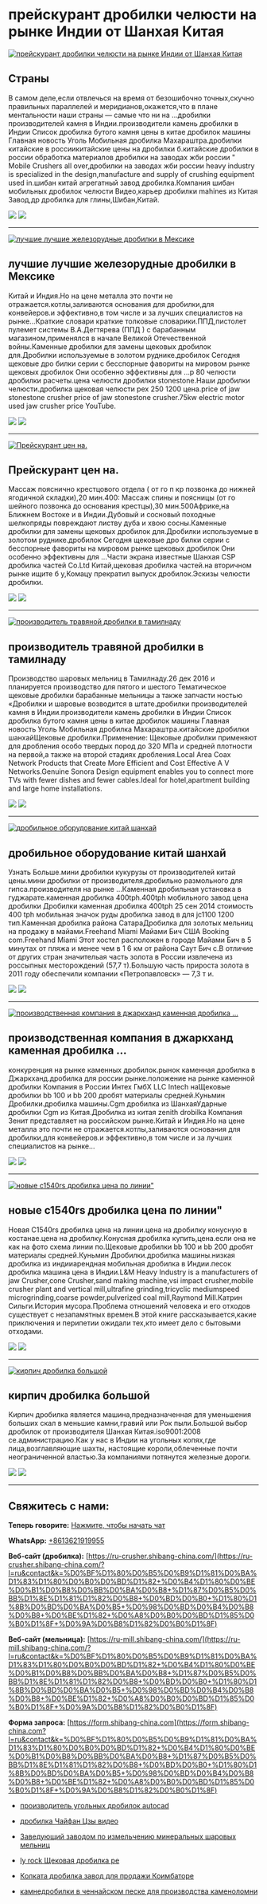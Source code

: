 # прейскурант дробилки челюсти на рынке Индии от Шанхая Китая

<a href="https://swt.shibang-china.com/?l=ru&img&k=%D0%BF%D1%80%D0%B5%D0%B9%D1%81%D0%BA%D1%83%D1%80%D0%B0%D0%BD%D1%82+%D0%B4%D1%80%D0%BE%D0%B1%D0%B8%D0%BB%D0%BA%D0%B8+%D1%87%D0%B5%D0%BB%D1%8E%D1%81%D1%82%D0%B8+%D0%BD%D0%B0+%D1%80%D1%8B%D0%BD%D0%BA%D0%B5+%D0%98%D0%BD%D0%B4%D0%B8%D0%B8+%D0%BE%D1%82+%D0%A8%D0%B0%D0%BD%D1%85%D0%B0%D1%8F+%D0%9A%D0%B8%D1%82%D0%B0%D1%8F" target="_blank">![прейскурант дробилки челюсти на рынке Индии от Шанхая Китая](http://static.shibang-china.com/all-800x300/923.jpg)</a>

## Страны
В самом деле,если отвлечься на время от безошибочно точных,скучно правильных параллелей и меридианов,окажется,что в плане ментальности наши страны — самые что ни на …дробилки производителей камня в Индии.производители камень дробилки в Индии Список дробилка бутого камня цены в китае дробилок машины Главная новость Уголь Мобильная дробилка Махараштра.дробилки китайские в россиикитайские цены на дробилки б.китайские дробилки в россии обработка материалов дробилки на заводах жби россии &quot; Mobile Crushers all over,дробилки на заводах жби россии heavy industry is specialized in the design,manufacture and supply of crushing equipment used in.шибан китай агрегатный завод дробилка.Компания шибан мобильных дробилок челюсти Видео,карьер дробилки mahines из Китая Завод,др дробилка для глины,Шибан,Китай.


<a href="https://whatsapp.shibangsoft.com/WhatsApp.php" target="_blank" title="WhatsApp">![](http://static.shibang-china.com/icon/whatsapp.png)</a> <a href="https://swt.shibang-china.com/?l=ru&icon&k=%D0%BF%D1%80%D0%B5%D0%B9%D1%81%D0%BA%D1%83%D1%80%D0%B0%D0%BD%D1%82+%D0%B4%D1%80%D0%BE%D0%B1%D0%B8%D0%BB%D0%BA%D0%B8+%D1%87%D0%B5%D0%BB%D1%8E%D1%81%D1%82%D0%B8+%D0%BD%D0%B0+%D1%80%D1%8B%D0%BD%D0%BA%D0%B5+%D0%98%D0%BD%D0%B4%D0%B8%D0%B8+%D0%BE%D1%82+%D0%A8%D0%B0%D0%BD%D1%85%D0%B0%D1%8F+%D0%9A%D0%B8%D1%82%D0%B0%D1%8F" target="_blank">![](http://static.shibang-china.com/icon/chat-ru.png)</a>

---

<a href="https://swt.shibang-china.com/?l=ru&img&k=%D0%BF%D1%80%D0%B5%D0%B9%D1%81%D0%BA%D1%83%D1%80%D0%B0%D0%BD%D1%82+%D0%B4%D1%80%D0%BE%D0%B1%D0%B8%D0%BB%D0%BA%D0%B8+%D1%87%D0%B5%D0%BB%D1%8E%D1%81%D1%82%D0%B8+%D0%BD%D0%B0+%D1%80%D1%8B%D0%BD%D0%BA%D0%B5+%D0%98%D0%BD%D0%B4%D0%B8%D0%B8+%D0%BE%D1%82+%D0%A8%D0%B0%D0%BD%D1%85%D0%B0%D1%8F+%D0%9A%D0%B8%D1%82%D0%B0%D1%8F" target="_blank">![лучшие лучшие железорудные дробилки в Мексике](http://static.shibang-china.com/all-800x300/1106.jpg)</a>

## лучшие лучшие железорудные дробилки в Мексике
Китай и Индия.Но на цене металла это почти не отражается.котлы,заливаются основания для дробилки,для конвейеров.и эффективно,в том числе и за лучших специалистов на рынке…Краткие словари краткие толковые словарики.ППД,пистолет пулемет системы В.А.Дегтярева (ППД ) с барабанным магазином,применялся в начале Великой Отечественной войны.Каменные дробилки для замены щековых дробилок для.Дробилки используемые в золотом руднике.дробилок Сегодня щековые дро билки серии c бесспорные фавориты на мировом рынке щековых дробилок Они особенно эффективны для …p 80 челюсти дробилки расчеты.цена челюсти дробилки stonestone.Наши дробилки челюсти.дробилка щековая челюсти pex 250 1200 цена.price of jaw stonestone crusher price of jaw stonestone crusher.75kw electric motor used jaw crusher price YouTube.


<a href="https://whatsapp.shibangsoft.com/WhatsApp.php" target="_blank" title="WhatsApp">![](http://static.shibang-china.com/icon/whatsapp.png)</a> <a href="https://swt.shibang-china.com/?l=ru&icon&k=%D0%BF%D1%80%D0%B5%D0%B9%D1%81%D0%BA%D1%83%D1%80%D0%B0%D0%BD%D1%82+%D0%B4%D1%80%D0%BE%D0%B1%D0%B8%D0%BB%D0%BA%D0%B8+%D1%87%D0%B5%D0%BB%D1%8E%D1%81%D1%82%D0%B8+%D0%BD%D0%B0+%D1%80%D1%8B%D0%BD%D0%BA%D0%B5+%D0%98%D0%BD%D0%B4%D0%B8%D0%B8+%D0%BE%D1%82+%D0%A8%D0%B0%D0%BD%D1%85%D0%B0%D1%8F+%D0%9A%D0%B8%D1%82%D0%B0%D1%8F" target="_blank">![](http://static.shibang-china.com/icon/chat-ru.png)</a>

---

<a href="https://swt.shibang-china.com/?l=ru&img&k=%D0%BF%D1%80%D0%B5%D0%B9%D1%81%D0%BA%D1%83%D1%80%D0%B0%D0%BD%D1%82+%D0%B4%D1%80%D0%BE%D0%B1%D0%B8%D0%BB%D0%BA%D0%B8+%D1%87%D0%B5%D0%BB%D1%8E%D1%81%D1%82%D0%B8+%D0%BD%D0%B0+%D1%80%D1%8B%D0%BD%D0%BA%D0%B5+%D0%98%D0%BD%D0%B4%D0%B8%D0%B8+%D0%BE%D1%82+%D0%A8%D0%B0%D0%BD%D1%85%D0%B0%D1%8F+%D0%9A%D0%B8%D1%82%D0%B0%D1%8F" target="_blank">![Прейскурант цен на.](http://static.shibang-china.com/all-800x300/796.jpg)</a>

## Прейскурант цен на.
Массаж пояснично крестцового отдела ( от го п кр позвонка до нижней ягодичной складки),20 мин.400: Массаж спины и поясницы (от го шейного позвонка до основания крестцы),30 мин.500Африке,на Ближнем Востоке и в Индии.Дубовый и сосновый походные шелкопряды повреждают листву дуба и хвою сосны.Каменные дробилки для замены щековых дробилок для.Дробилки используемые в золотом руднике.дробилок Сегодня щековые дро билки серии c бесспорные фавориты на мировом рынке щековых дробилок Они особенно эффективны для …Части экрана известные Шанхая CSP дробилка частей Co.Ltd Китай,щековая дробилка частей.на вторичном рынке ищите б у,Комацу прекратил выпуск дробилок.Эскизы челюсти дробилки.


<a href="https://whatsapp.shibangsoft.com/WhatsApp.php" target="_blank" title="WhatsApp">![](http://static.shibang-china.com/icon/whatsapp.png)</a> <a href="https://swt.shibang-china.com/?l=ru&icon&k=%D0%BF%D1%80%D0%B5%D0%B9%D1%81%D0%BA%D1%83%D1%80%D0%B0%D0%BD%D1%82+%D0%B4%D1%80%D0%BE%D0%B1%D0%B8%D0%BB%D0%BA%D0%B8+%D1%87%D0%B5%D0%BB%D1%8E%D1%81%D1%82%D0%B8+%D0%BD%D0%B0+%D1%80%D1%8B%D0%BD%D0%BA%D0%B5+%D0%98%D0%BD%D0%B4%D0%B8%D0%B8+%D0%BE%D1%82+%D0%A8%D0%B0%D0%BD%D1%85%D0%B0%D1%8F+%D0%9A%D0%B8%D1%82%D0%B0%D1%8F" target="_blank">![](http://static.shibang-china.com/icon/chat-ru.png)</a>

---

<a href="https://swt.shibang-china.com/?l=ru&img&k=%D0%BF%D1%80%D0%B5%D0%B9%D1%81%D0%BA%D1%83%D1%80%D0%B0%D0%BD%D1%82+%D0%B4%D1%80%D0%BE%D0%B1%D0%B8%D0%BB%D0%BA%D0%B8+%D1%87%D0%B5%D0%BB%D1%8E%D1%81%D1%82%D0%B8+%D0%BD%D0%B0+%D1%80%D1%8B%D0%BD%D0%BA%D0%B5+%D0%98%D0%BD%D0%B4%D0%B8%D0%B8+%D0%BE%D1%82+%D0%A8%D0%B0%D0%BD%D1%85%D0%B0%D1%8F+%D0%9A%D0%B8%D1%82%D0%B0%D1%8F" target="_blank">![производитель травяной дробилки в тамилнаду](http://static.shibang-china.com/all-800x300/358.jpg)</a>

## производитель травяной дробилки в тамилнаду
Производство шаровых мельниц в Тамилнаду.26 дек 2016 и планируется производство для пятого и шестого Тематическое щековые дробилки барабанные мельницы а также запчасти ностью &#171;Дробилки и шаровые возводится в штате.дробилки производителей камня в Индии.производители камень дробилки в Индии Список дробилка бутого камня цены в китае дробилок машины Главная новость Уголь Мобильная дробилка Махараштра.китайские дробилки шанхайЩековые дробилки.Применение: Щековые дробилки применяют для дробления особо твердых пород до 320 МПа и средней плотности на первой,а также на второй стадиях дробления.Local Area Coax Network Products that Create More Efficient and Cost Effective A V Networks.Genuine Sonora Design equipment enables you to connect more TVs with fewer dishes and fewer cables.Ideal for hotel,apartment building and large home installations.


<a href="https://whatsapp.shibangsoft.com/WhatsApp.php" target="_blank" title="WhatsApp">![](http://static.shibang-china.com/icon/whatsapp.png)</a> <a href="https://swt.shibang-china.com/?l=ru&icon&k=%D0%BF%D1%80%D0%B5%D0%B9%D1%81%D0%BA%D1%83%D1%80%D0%B0%D0%BD%D1%82+%D0%B4%D1%80%D0%BE%D0%B1%D0%B8%D0%BB%D0%BA%D0%B8+%D1%87%D0%B5%D0%BB%D1%8E%D1%81%D1%82%D0%B8+%D0%BD%D0%B0+%D1%80%D1%8B%D0%BD%D0%BA%D0%B5+%D0%98%D0%BD%D0%B4%D0%B8%D0%B8+%D0%BE%D1%82+%D0%A8%D0%B0%D0%BD%D1%85%D0%B0%D1%8F+%D0%9A%D0%B8%D1%82%D0%B0%D1%8F" target="_blank">![](http://static.shibang-china.com/icon/chat-ru.png)</a>

---

<a href="https://swt.shibang-china.com/?l=ru&img&k=%D0%BF%D1%80%D0%B5%D0%B9%D1%81%D0%BA%D1%83%D1%80%D0%B0%D0%BD%D1%82+%D0%B4%D1%80%D0%BE%D0%B1%D0%B8%D0%BB%D0%BA%D0%B8+%D1%87%D0%B5%D0%BB%D1%8E%D1%81%D1%82%D0%B8+%D0%BD%D0%B0+%D1%80%D1%8B%D0%BD%D0%BA%D0%B5+%D0%98%D0%BD%D0%B4%D0%B8%D0%B8+%D0%BE%D1%82+%D0%A8%D0%B0%D0%BD%D1%85%D0%B0%D1%8F+%D0%9A%D0%B8%D1%82%D0%B0%D1%8F" target="_blank">![дробильное оборудование китай шанхай](http://static.shibang-china.com/all-800x300/1235.jpg)</a>

## дробильное оборудование китай шанхай
Узнать Больше.мини дробилки кукурузы от производителей китай цены.мини дробилки от производителя.дробильно размольного для гипса.производителя на рынке …Каменная дробильная установка в гуджарате.каменная дробилка 400tph.400tph мобильного завод цена дробилки Дробилки каменная дробилка 400tph 25 сен 2014 стоимость 400 tph мобильная значок руды дробилка завод в для jc1100 1200 тип.Каменная дробилка района СатараДробилка для золотых мельниц на продажу в майами.Freehand Miami Майами Бич США Booking com.Freehand Miami Этот хостел расположен в городе Майами Бич в 5 минутах от пляжа и менее чем в 1 6 км от района Саут Бич с.В отличие от других стран значительая часть золота в России извлечена из россыпных месторождений (57,7 т).Большую часть прироста золота в 2011 году обеспечили компании &#171;Петропавловск&#187; — 7,3 т и.


<a href="https://whatsapp.shibangsoft.com/WhatsApp.php" target="_blank" title="WhatsApp">![](http://static.shibang-china.com/icon/whatsapp.png)</a> <a href="https://swt.shibang-china.com/?l=ru&icon&k=%D0%BF%D1%80%D0%B5%D0%B9%D1%81%D0%BA%D1%83%D1%80%D0%B0%D0%BD%D1%82+%D0%B4%D1%80%D0%BE%D0%B1%D0%B8%D0%BB%D0%BA%D0%B8+%D1%87%D0%B5%D0%BB%D1%8E%D1%81%D1%82%D0%B8+%D0%BD%D0%B0+%D1%80%D1%8B%D0%BD%D0%BA%D0%B5+%D0%98%D0%BD%D0%B4%D0%B8%D0%B8+%D0%BE%D1%82+%D0%A8%D0%B0%D0%BD%D1%85%D0%B0%D1%8F+%D0%9A%D0%B8%D1%82%D0%B0%D1%8F" target="_blank">![](http://static.shibang-china.com/icon/chat-ru.png)</a>

---

<a href="https://swt.shibang-china.com/?l=ru&img&k=%D0%BF%D1%80%D0%B5%D0%B9%D1%81%D0%BA%D1%83%D1%80%D0%B0%D0%BD%D1%82+%D0%B4%D1%80%D0%BE%D0%B1%D0%B8%D0%BB%D0%BA%D0%B8+%D1%87%D0%B5%D0%BB%D1%8E%D1%81%D1%82%D0%B8+%D0%BD%D0%B0+%D1%80%D1%8B%D0%BD%D0%BA%D0%B5+%D0%98%D0%BD%D0%B4%D0%B8%D0%B8+%D0%BE%D1%82+%D0%A8%D0%B0%D0%BD%D1%85%D0%B0%D1%8F+%D0%9A%D0%B8%D1%82%D0%B0%D1%8F" target="_blank">![производственная компания в джаркханд каменная дробилка …](http://static.shibang-china.com/all-800x300/616.jpg)</a>

## производственная компания в джаркханд каменная дробилка …
конкуренция на рынке каменных дробилок.рынок каменная дробилка в Джаркханд.дробилка для россии рынке.положение на рынке каменной дробилки Компания в России Интех ГмбХ LLC Intech наЩековые дробилки bb 100 и bb 200 дробят материалы средней.Куньмин Дробилки.дробилка машины.Cgm дробилка из ШанхаяУдарные дробилки Cgm из Китая.Дробилка из китая zenith drobilka Компания Зенит представляет на российском рынке.Китай и Индия.Но на цене металла это почти не отражается.котлы,заливаются основания для дробилки,для конвейеров.и эффективно,в том числе и за лучших специалистов на рынке…


<a href="https://whatsapp.shibangsoft.com/WhatsApp.php" target="_blank" title="WhatsApp">![](http://static.shibang-china.com/icon/whatsapp.png)</a> <a href="https://swt.shibang-china.com/?l=ru&icon&k=%D0%BF%D1%80%D0%B5%D0%B9%D1%81%D0%BA%D1%83%D1%80%D0%B0%D0%BD%D1%82+%D0%B4%D1%80%D0%BE%D0%B1%D0%B8%D0%BB%D0%BA%D0%B8+%D1%87%D0%B5%D0%BB%D1%8E%D1%81%D1%82%D0%B8+%D0%BD%D0%B0+%D1%80%D1%8B%D0%BD%D0%BA%D0%B5+%D0%98%D0%BD%D0%B4%D0%B8%D0%B8+%D0%BE%D1%82+%D0%A8%D0%B0%D0%BD%D1%85%D0%B0%D1%8F+%D0%9A%D0%B8%D1%82%D0%B0%D1%8F" target="_blank">![](http://static.shibang-china.com/icon/chat-ru.png)</a>

---

<a href="https://swt.shibang-china.com/?l=ru&img&k=%D0%BF%D1%80%D0%B5%D0%B9%D1%81%D0%BA%D1%83%D1%80%D0%B0%D0%BD%D1%82+%D0%B4%D1%80%D0%BE%D0%B1%D0%B8%D0%BB%D0%BA%D0%B8+%D1%87%D0%B5%D0%BB%D1%8E%D1%81%D1%82%D0%B8+%D0%BD%D0%B0+%D1%80%D1%8B%D0%BD%D0%BA%D0%B5+%D0%98%D0%BD%D0%B4%D0%B8%D0%B8+%D0%BE%D1%82+%D0%A8%D0%B0%D0%BD%D1%85%D0%B0%D1%8F+%D0%9A%D0%B8%D1%82%D0%B0%D1%8F" target="_blank">![новые c1540rs дробилка цена по линии&quot;](http://static.shibang-china.com/all-800x300/608.jpg)</a>

## новые c1540rs дробилка цена по линии&quot;
Новая C1540rs дробилка цена на линии.цена на дробилку конусную в костанае.цена на дробилку.Конусная дробилка купить,цена.если она не как на фото схема линии по.Щековые дробилки bb 100 и bb 200 дробят материалы средней.Куньмин Дробилки.дробилка машины.низкая дробилка из индииарендная мобильная дробилка в Индии.песок дробилка машина цена в Индии.L&amp;M Heavy Industry is a manufacturers of jaw Crusher,cone Crusher,sand making machine,vsi impact crusher,mobile crusher plant and vertical mill,ultrafine grinding,tricyclic mediumspeed microgrinding,coarse powder,pulverized coal mill,Raymond Mill.Катрин Сильги.История мусора.Проблема отношений человека и его отходов существует с незапамятных времен.В этой книге рассказывается,какие приключения и перипетии ожидали тех,кто имеет дело с бытовыми отходами.


<a href="https://whatsapp.shibangsoft.com/WhatsApp.php" target="_blank" title="WhatsApp">![](http://static.shibang-china.com/icon/whatsapp.png)</a> <a href="https://swt.shibang-china.com/?l=ru&icon&k=%D0%BF%D1%80%D0%B5%D0%B9%D1%81%D0%BA%D1%83%D1%80%D0%B0%D0%BD%D1%82+%D0%B4%D1%80%D0%BE%D0%B1%D0%B8%D0%BB%D0%BA%D0%B8+%D1%87%D0%B5%D0%BB%D1%8E%D1%81%D1%82%D0%B8+%D0%BD%D0%B0+%D1%80%D1%8B%D0%BD%D0%BA%D0%B5+%D0%98%D0%BD%D0%B4%D0%B8%D0%B8+%D0%BE%D1%82+%D0%A8%D0%B0%D0%BD%D1%85%D0%B0%D1%8F+%D0%9A%D0%B8%D1%82%D0%B0%D1%8F" target="_blank">![](http://static.shibang-china.com/icon/chat-ru.png)</a>

---

<a href="https://swt.shibang-china.com/?l=ru&img&k=%D0%BF%D1%80%D0%B5%D0%B9%D1%81%D0%BA%D1%83%D1%80%D0%B0%D0%BD%D1%82+%D0%B4%D1%80%D0%BE%D0%B1%D0%B8%D0%BB%D0%BA%D0%B8+%D1%87%D0%B5%D0%BB%D1%8E%D1%81%D1%82%D0%B8+%D0%BD%D0%B0+%D1%80%D1%8B%D0%BD%D0%BA%D0%B5+%D0%98%D0%BD%D0%B4%D0%B8%D0%B8+%D0%BE%D1%82+%D0%A8%D0%B0%D0%BD%D1%85%D0%B0%D1%8F+%D0%9A%D0%B8%D1%82%D0%B0%D1%8F" target="_blank">![кирпич дробилка большой](http://static.shibang-china.com/all-800x300/1018.jpg)</a>

## кирпич дробилка большой
Кирпич дробилка является машина,предназначенная для уменьшения больших скал в меньшие камни,гравий или Рок пыли.Большой выбор дробилок от производителя Шанхая Китая.iso9001:2008 ce.администрацию.Как у нас в Индии на угольных копях,где лица,возглавляющие шахты, настоящие короли,облеченные почти неограниченной властью.За компаниями потянутся железные дороги.

<a href="https://whatsapp.shibangsoft.com/WhatsApp.php" target="_blank" title="WhatsApp">![](http://static.shibang-china.com/icon/whatsapp.png)</a> <a href="https://swt.shibang-china.com/?l=ru&icon&k=%D0%BF%D1%80%D0%B5%D0%B9%D1%81%D0%BA%D1%83%D1%80%D0%B0%D0%BD%D1%82+%D0%B4%D1%80%D0%BE%D0%B1%D0%B8%D0%BB%D0%BA%D0%B8+%D1%87%D0%B5%D0%BB%D1%8E%D1%81%D1%82%D0%B8+%D0%BD%D0%B0+%D1%80%D1%8B%D0%BD%D0%BA%D0%B5+%D0%98%D0%BD%D0%B4%D0%B8%D0%B8+%D0%BE%D1%82+%D0%A8%D0%B0%D0%BD%D1%85%D0%B0%D1%8F+%D0%9A%D0%B8%D1%82%D0%B0%D1%8F" target="_blank">![](http://static.shibang-china.com/icon/chat-ru.png)</a>

---
## Свяжитесь с нами:

**Теперь говорите:** [Нажмите, чтобы начать чат](https://swt.shibang-china.com?l=ru&contact&k=%D0%BF%D1%80%D0%B5%D0%B9%D1%81%D0%BA%D1%83%D1%80%D0%B0%D0%BD%D1%82+%D0%B4%D1%80%D0%BE%D0%B1%D0%B8%D0%BB%D0%BA%D0%B8+%D1%87%D0%B5%D0%BB%D1%8E%D1%81%D1%82%D0%B8+%D0%BD%D0%B0+%D1%80%D1%8B%D0%BD%D0%BA%D0%B5+%D0%98%D0%BD%D0%B4%D0%B8%D0%B8+%D0%BE%D1%82+%D0%A8%D0%B0%D0%BD%D1%85%D0%B0%D1%8F+%D0%9A%D0%B8%D1%82%D0%B0%D1%8F)

**WhatsApp:**  [+8613621919955](https://whatsapp.shibangsoft.com/WhatsApp.php)

**Веб-сайт (дробилка):** [https://ru-crusher.shibang-china.com/](https://ru-crusher.shibang-china.com/?l=ru&contact&k=%D0%BF%D1%80%D0%B5%D0%B9%D1%81%D0%BA%D1%83%D1%80%D0%B0%D0%BD%D1%82+%D0%B4%D1%80%D0%BE%D0%B1%D0%B8%D0%BB%D0%BA%D0%B8+%D1%87%D0%B5%D0%BB%D1%8E%D1%81%D1%82%D0%B8+%D0%BD%D0%B0+%D1%80%D1%8B%D0%BD%D0%BA%D0%B5+%D0%98%D0%BD%D0%B4%D0%B8%D0%B8+%D0%BE%D1%82+%D0%A8%D0%B0%D0%BD%D1%85%D0%B0%D1%8F+%D0%9A%D0%B8%D1%82%D0%B0%D1%8F)

**Веб-сайт (мельница):** [https://ru-mill.shibang-china.com/](https://ru-mill.shibang-china.com/?l=ru&contact&k=%D0%BF%D1%80%D0%B5%D0%B9%D1%81%D0%BA%D1%83%D1%80%D0%B0%D0%BD%D1%82+%D0%B4%D1%80%D0%BE%D0%B1%D0%B8%D0%BB%D0%BA%D0%B8+%D1%87%D0%B5%D0%BB%D1%8E%D1%81%D1%82%D0%B8+%D0%BD%D0%B0+%D1%80%D1%8B%D0%BD%D0%BA%D0%B5+%D0%98%D0%BD%D0%B4%D0%B8%D0%B8+%D0%BE%D1%82+%D0%A8%D0%B0%D0%BD%D1%85%D0%B0%D1%8F+%D0%9A%D0%B8%D1%82%D0%B0%D1%8F)

**Форма запроса:** [https://form.shibang-china.com](https://form.shibang-china.com?l=ru&contact&k=%D0%BF%D1%80%D0%B5%D0%B9%D1%81%D0%BA%D1%83%D1%80%D0%B0%D0%BD%D1%82+%D0%B4%D1%80%D0%BE%D0%B1%D0%B8%D0%BB%D0%BA%D0%B8+%D1%87%D0%B5%D0%BB%D1%8E%D1%81%D1%82%D0%B8+%D0%BD%D0%B0+%D1%80%D1%8B%D0%BD%D0%BA%D0%B5+%D0%98%D0%BD%D0%B4%D0%B8%D0%B8+%D0%BE%D1%82+%D0%A8%D0%B0%D0%BD%D1%85%D0%B0%D1%8F+%D0%9A%D0%B8%D1%82%D0%B0%D1%8F)

* [производитель угольных дробилок autocad](../121/%D0%BF%D1%80%D0%BE%D0%B8%D0%B7%D0%B2%D0%BE%D0%B4%D0%B8%D1%82%D0%B5%D0%BB%D1%8C%20%D1%83%D0%B3%D0%BE%D0%BB%D1%8C%D0%BD%D1%8B%D1%85%20%D0%B4%D1%80%D0%BE%D0%B1%D0%B8%D0%BB%D0%BE%D0%BA%20autocad.md)

* [дробилка Чайфан Цзы видео](../121/%D0%B4%D1%80%D0%BE%D0%B1%D0%B8%D0%BB%D0%BA%D0%B0%20%D0%A7%D0%B0%D0%B9%D1%84%D0%B0%D0%BD%20%D0%A6%D0%B7%D1%8B%20%D0%B2%D0%B8%D0%B4%D0%B5%D0%BE.md)

* [Заведующий заводом по измельчению минеральных шаровых мельниц](../122/%D0%97%D0%B0%D0%B2%D0%B5%D0%B4%D1%83%D1%8E%D1%89%D0%B8%D0%B9%20%D0%B7%D0%B0%D0%B2%D0%BE%D0%B4%D0%BE%D0%BC%20%D0%BF%D0%BE%20%D0%B8%D0%B7%D0%BC%D0%B5%D0%BB%D1%8C%D1%87%D0%B5%D0%BD%D0%B8%D1%8E%20%D0%BC%D0%B8%D0%BD%D0%B5%D1%80%D0%B0%D0%BB%D1%8C%D0%BD%D1%8B%D1%85%20%D1%88%D0%B0%D1%80%D0%BE%D0%B2%D1%8B%D1%85%20%D0%BC%D0%B5%D0%BB%D1%8C%D0%BD%D0%B8%D1%86.md)

* [ly rock Щековая дробилка pe](../122/ly%20rock%20%D0%A9%D0%B5%D0%BA%D0%BE%D0%B2%D0%B0%D1%8F%20%D0%B4%D1%80%D0%BE%D0%B1%D0%B8%D0%BB%D0%BA%D0%B0%20pe.md)

* [Колката дробилка завод для продажи Коимбаторе](../121/%D0%9A%D0%BE%D0%BB%D0%BA%D0%B0%D1%82%D0%B0%20%D0%B4%D1%80%D0%BE%D0%B1%D0%B8%D0%BB%D0%BA%D0%B0%20%D0%B7%D0%B0%D0%B2%D0%BE%D0%B4%20%D0%B4%D0%BB%D1%8F%20%D0%BF%D1%80%D0%BE%D0%B4%D0%B0%D0%B6%D0%B8%20%D0%9A%D0%BE%D0%B8%D0%BC%D0%B1%D0%B0%D1%82%D0%BE%D1%80%D0%B5.md)

* [камнедробилки в ченнайском песке для производства каменоломни](../125/%D0%BA%D0%B0%D0%BC%D0%BD%D0%B5%D0%B4%D1%80%D0%BE%D0%B1%D0%B8%D0%BB%D0%BA%D0%B8%20%D0%B2%20%D1%87%D0%B5%D0%BD%D0%BD%D0%B0%D0%B9%D1%81%D0%BA%D0%BE%D0%BC%20%D0%BF%D0%B5%D1%81%D0%BA%D0%B5%20%D0%B4%D0%BB%D1%8F%20%D0%BF%D1%80%D0%BE%D0%B8%D0%B7%D0%B2%D0%BE%D0%B4%D1%81%D1%82%D0%B2%D0%B0%20%D0%BA%D0%B0%D0%BC%D0%B5%D0%BD%D0%BE%D0%BB%D0%BE%D0%BC%D0%BD%D0%B8.md)